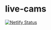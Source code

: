 # live-cams

[![Netlify Status](https://api.netlify.com/api/v1/badges/e200e8ed-a88a-4798-bf97-68c67fac9bfc/deploy-status)](https://app.netlify.com/sites/kalish-live-cams/deploys)
